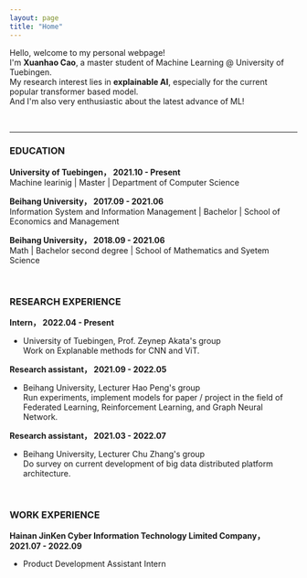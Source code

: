 ```yaml
---
layout: page
title: "Home"
---
```


Hello, welcome to my personal webpage!  
I'm **Xuanhao Cao**, a master student of Machine Learning @ University of Tuebingen.  
My research interest lies in **explainable AI**, especially for the current popular transformer based model.  
And I'm also very enthusiastic about the latest advance of ML!  

<br/>
<hr/>

### **EDUCATION**
**University of Tuebingen，      2021.10 - Present** <br/>
Machine learinig | Master | Department of Computer Science

**Beihang University，      2017.09 - 2021.06** <br/>
Information System and Information Management | Bachelor | School of Economics and Management 

**Beihang University，      2018.09 - 2021.06** <br/>
Math | Bachelor second degree | School of Mathematics and Syetem Science  

<br/>

### **RESEARCH EXPERIENCE**
**Intern，    2022.04 - Present**
* University of Tuebingen, Prof. Zeynep Akata's group  <br/>
Work on Explanable methods for CNN and ViT.

**Research assistant，    2021.09 - 2022.05**
* Beihang University, Lecturer Hao Peng's group <br/>
Run experiments, implement models for paper / project in the field of Federated Learning, Reinforcement Learning, and Graph Neural Network.

**Research assistant，     2021.03 - 2022.07**
* Beihang University, Lecturer Chu Zhang's group <br/>
Do survey on current development of big data distributed platform architecture.

<br/>

### **WORK EXPERIENCE**
**Hainan JinKen Cyber Information Technology Limited Company，       2021.07 - 2022.09** <br/>
* Product Development Assistant Intern



